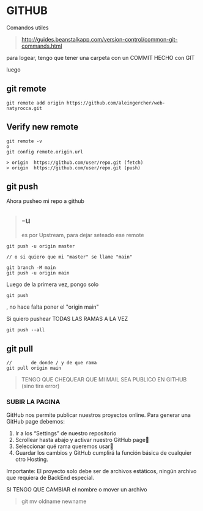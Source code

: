 # GITHUB

Comandos utiles

> http://guides.beanstalkapp.com/version-control/common-git-commands.html


para logear, tengo que tener una carpeta con un COMMIT HECHO con GIT

luego


## git remote
    git remote add origin https://github.com/aleingercher/web-natyrocca.git


## Verify new remote
    git remote -v
    o
    git config remote.origin.url

    > origin  https://github.com/user/repo.git (fetch)
    > origin  https://github.com/user/repo.git (push)


## git push
Ahora pusheo mi repo a github

> <h2>-u</h2> es por Upstream, para dejar seteado ese remote 

    git push -u origin master

    // o si quiero que mi "master" se llame "main"

    git branch -M main
    git push -u origin main


Luego de la primera vez, pongo solo

    git push
, no hace falta poner el "origin main"

Si quiero pushear TODAS LAS RAMAS A LA VEZ

    git push --all


## git pull
    //       de donde / y de que rama
    git pull origin main


> TENGO QUE CHEQUEAR QUE MI MAIL SEA PUBLICO EN GITHUB
(sino tira error)


### SUBIR LA PAGINA

GitHub nos permite publicar nuestros proyectos online. Para generar una GitHub page debemos: 

1. Ir a los “Settings” de nuestro repositorio 
2. Scrollear hasta abajo y  activar nuestro GitHub page
3. Seleccionar qué rama queremos usar
4. Guardar los cambios y GitHub cumplirá la función básica de cualquier otro Hosting.

Importante: El proyecto solo debe ser de archivos estáticos, ningún archivo que requiera de BackEnd especial.

SI TENGO QUE CAMBIAR el nombre o mover un archivo

> git mv oldname newname

